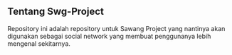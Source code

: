 ## Tentang Swg-Project

Repository ini adalah repository untuk Sawang Project yang nantinya akan digunakan sebagai social network yang membuat penggunanya lebih mengenal sekitarnya.